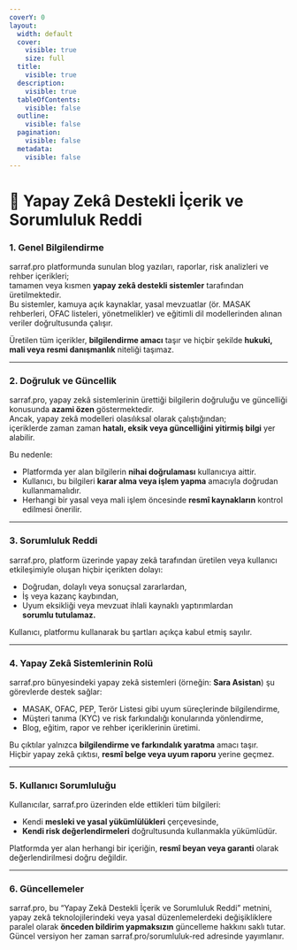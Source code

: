 ```yaml
---
coverY: 0
layout:
  width: default
  cover:
    visible: true
    size: full
  title:
    visible: true
  description:
    visible: true
  tableOfContents:
    visible: false
  outline:
    visible: false
  pagination:
    visible: false
  metadata:
    visible: false
---
```


# 🧠 Yapay Zekâ Destekli İçerik ve Sorumluluk Reddi

### 1. Genel Bilgilendirme

sarraf.pro platformunda sunulan blog yazıları, raporlar, risk analizleri ve rehber içerikleri;\
tamamen veya kısmen **yapay zekâ destekli sistemler** tarafından üretilmektedir.\
Bu sistemler, kamuya açık kaynaklar, yasal mevzuatlar (ör. MASAK rehberleri, OFAC listeleri, yönetmelikler) ve eğitimli dil modellerinden alınan veriler doğrultusunda çalışır.

Üretilen tüm içerikler, **bilgilendirme amacı** taşır ve hiçbir şekilde **hukuki, mali veya resmi danışmanlık** niteliği taşımaz.

***

### 2. Doğruluk ve Güncellik

sarraf.pro, yapay zekâ sistemlerinin ürettiği bilgilerin doğruluğu ve güncelliği konusunda **azami özen** göstermektedir.\
Ancak, yapay zekâ modelleri olasılıksal olarak çalıştığından;\
içeriklerde zaman zaman **hatalı, eksik veya güncelliğini yitirmiş bilgi** yer alabilir.

Bu nedenle:

* Platformda yer alan bilgilerin **nihai doğrulaması** kullanıcıya aittir.
* Kullanıcı, bu bilgileri **karar alma veya işlem yapma** amacıyla doğrudan kullanmamalıdır.
* Herhangi bir yasal veya mali işlem öncesinde **resmî kaynakların** kontrol edilmesi önerilir.

***

### 3. Sorumluluk Reddi

sarraf.pro, platform üzerinde yapay zekâ tarafından üretilen veya kullanıcı etkileşimiyle oluşan hiçbir içerikten dolayı:

* Doğrudan, dolaylı veya sonuçsal zararlardan,
* İş veya kazanç kaybından,
* Uyum eksikliği veya mevzuat ihlali kaynaklı yaptırımlardan\
  **sorumlu tutulamaz.**

Kullanıcı, platformu kullanarak bu şartları açıkça kabul etmiş sayılır.

***

### 4. Yapay Zekâ Sistemlerinin Rolü

sarraf.pro bünyesindeki yapay zekâ sistemleri (örneğin: **Sara Asistan**) şu görevlerde destek sağlar:

* MASAK, OFAC, PEP, Terör Listesi gibi uyum süreçlerinde bilgilendirme,
* Müşteri tanıma (KYC) ve risk farkındalığı konularında yönlendirme,
* Blog, eğitim, rapor ve rehber içeriklerinin üretimi.

Bu çıktılar yalnızca **bilgilendirme ve farkındalık yaratma** amacı taşır.\
Hiçbir yapay zekâ çıktısı, **resmî belge veya uyum raporu** yerine geçmez.

***

### 5. Kullanıcı Sorumluluğu

Kullanıcılar, sarraf.pro üzerinden elde ettikleri tüm bilgileri:

* Kendi **mesleki ve yasal yükümlülükleri** çerçevesinde,
* **Kendi risk değerlendirmeleri** doğrultusunda kullanmakla yükümlüdür.

Platformda yer alan herhangi bir içeriğin, **resmî beyan veya garanti** olarak değerlendirilmesi doğru değildir.

***

### 6. Güncellemeler

sarraf.pro, bu “Yapay Zekâ Destekli İçerik ve Sorumluluk Reddi” metnini,\
yapay zekâ teknolojilerindeki veya yasal düzenlemelerdeki değişikliklere paralel olarak **önceden bildirim yapmaksızın** güncelleme hakkını saklı tutar.\
Güncel versiyon her zaman sarraf.pro/sorumluluk-red adresinde yayımlanır.
